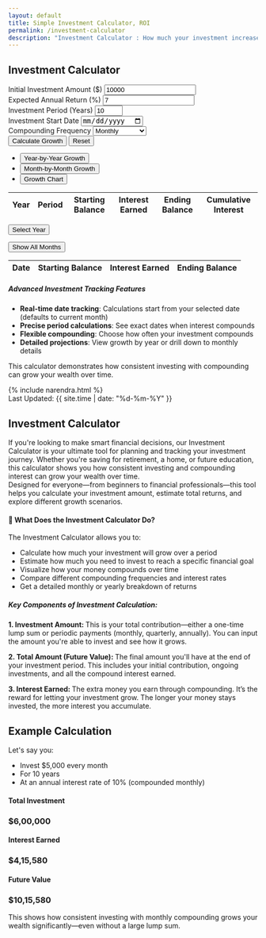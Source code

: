 ```yaml
---
layout: default
title: Simple Investment Calculator, ROI
permalink: /investment-calculator
description: "Investment Calculator : How much your investment increases based on your contributions, timeframe, expected returns, check the investment charts and tables."
---
```

<!-- calc-->
<div class="container py-1">
        <div class="row justify-content-center">
            <div class="col-lg-10">
                <div class="card shadow">
                    <div class="card-header bg-primary text-white">
                        <h2 class="h4 mb-0">Investment Calculator</h2>
                    </div>
                    <div class="card-body">
                        <form id="investmentForm">
                            <div class="row g-3">
                                <div class="col-md-4">
                                    <label for="initialInvestment" class="form-label">Initial Investment Amount ($)</label>
                                    <input type="number" class="form-control" id="initialInvestment" value="10000" min="1" required>
                                </div>
                                <div class="col-md-4">
                                    <label for="annualReturn" class="form-label">Expected Annual Return (%)</label>
                                    <input type="number" class="form-control" id="annualReturn" value="7" step="0.1" required>
                                </div>
                                <div class="col-md-4">
                                    <label for="years" class="form-label">Investment Period (Years)</label>
                                    <input type="number" class="form-control" id="years" value="10" min="1" max="50" required>
                                </div>
                                <div class="col-md-6">
                                    <label for="startDate" class="form-label">Investment Start Date</label>
                                    <input type="date" class="form-control" id="startDate" required>
                                </div>
                                <div class="col-md-6">
                                    <label for="compounding" class="form-label">Compounding Frequency</label>
                                    <select class="form-select" id="compounding">
                                        <option value="12">Monthly</option>
                                        <option value="4">Quarterly</option>
                                        <option value="2">Semi-Annually</option>
                                        <option value="1">Annually</option>
                                    </select>
                                </div>
                                <div class="col-12">
                                    <button type="submit" class="btn btn-primary">Calculate Growth</button>
                                    <button type="reset" class="btn btn-outline-secondary">Reset</button>
                                </div>
                            </div>
                        </form>
                        <div class="mt-4" id="results">
                            <div class="alert alert-success d-none" id="summaryAlert"></div>
                            <ul class="nav nav-tabs" id="resultsTabs" role="tablist">
                                <li class="nav-item" role="presentation"><button class="nav-link active" id="yearly-tab" data-bs-toggle="tab" data-bs-target="#yearly" type="button" role="tab">Year-by-Year Growth</button></li>
                                <li class="nav-item" role="presentation"><button class="nav-link" id="monthly-tab" data-bs-toggle="tab" data-bs-target="#monthly" type="button" role="tab">Month-by-Month Growth</button> </li>
                                <li class="nav-item" role="presentation"><button class="nav-link" id="chart-tab" data-bs-toggle="tab" data-bs-target="#chart" type="button" role="tab">Growth Chart</button></li>
                            </ul>
                            <div class="tab-content p-3 border border-top-0 rounded-bottom" id="resultsTabContent">
                                <div class="tab-pane fade show active" id="yearly" role="tabpanel">
                                    <div class="table-responsive">
                                        <table class="table table-striped table-hover" id="yearlyTable">
                                            <thead class="table-dark">
                                                <tr>
                                                    <th>Year</th>
                                                    <th>Period</th>
                                                    <th>Starting Balance</th>
                                                    <th>Interest Earned</th>
                                                    <th>Ending Balance</th>
                                                    <th>Cumulative Interest</th>
                                                </tr>
                                            </thead>
                                            <tbody></tbody>
                                        </table>
                                    </div>
                                </div>
                                <div class="tab-pane fade" id="monthly" role="tabpanel">
                                    <div class="d-flex justify-content-between mb-3">
                                        <div class="dropdown">
                                            <button class="btn btn-outline-secondary dropdown-toggle" type="button" id="yearDropdown" data-bs-toggle="dropdown"> Select Year</button>
                                            <ul class="dropdown-menu" id="yearDropdownMenu"></ul>
                                        </div>
                                        <button class="btn btn-sm btn-outline-info" id="showAllMonths">Show All Months</button>
                                    </div>
                                    <div class="table-responsive">
                                        <table class="table table-striped table-hover" id="monthlyTable">
                                            <thead class="table-dark">
                                                <tr>
                                                    <th>Date</th>
                                                    <th>Starting Balance</th>
                                                    <th>Interest Earned</th>
                                                    <th>Ending Balance</th>
                                                </tr>
                                            </thead>
                                            <tbody></tbody>
                                        </table>
                                    </div>
                                </div>
                                <div class="tab-pane fade" id="chart" role="tabpanel">
                                    <canvas id="growthChart" height="300"></canvas>
                                </div>
                            </div>
                        </div>
                    </div>
                    <div class="card-footer bg-light">
                        <h5 class="h6">Advanced Investment Tracking Features</h5>
                        <ul>
                            <li><strong>Real-time date tracking</strong>: Calculations start from your selected date (defaults to current month)</li>
                            <li><strong>Precise period calculations</strong>: See exact dates when interest compounds</li>
                            <li><strong>Flexible compounding</strong>: Choose how often your investment compounds</li>
                            <li><strong>Detailed projections</strong>: View growth by year or drill down to monthly details</li>
                        </ul>
                        <p class="mb-0">This calculator demonstrates how consistent investing with compounding can grow your wealth over time.</p>
                    </div>
                </div>
            </div>
        </div>
    </div>
<!-- Article Part -->
<!-- Article Content -->
 <div class="article-container">
      <div class="d-flex flex-wrap justify-content-between align-items-center mb-4 pb-3 border-bottom">
        <div class="d-flex align-items-center">
          <div class=" p-2 "></div>
          <div>{% include narendra.html %}</div>
        </div>
        <div class="text-muted p-3">
          <i class="fas fa-calendar me-1"></i>Last Updated: {{ site.time | date: "%d-%m-%Y" }}
        </div>
      </div>

<!-- Section -->
<section class="mb-5">
 <h2>Investment Calculator</h2>
  <p>If you're looking to make smart financial decisions, our Investment Calculator is your ultimate tool for planning and tracking your investment journey. Whether you're saving for retirement, a home, or future education, this calculator shows you how consistent investing and compounding interest can grow your wealth over time.<br>
Designed for everyone—from beginners to financial professionals—this tool helps you calculate your investment amount, estimate total returns, and explore different growth scenarios.</p>


<div class="bg-light p-4 rounded mt-4">
      <h4 class="text-primary">🚀 What Does the Investment Calculator Do?</h4><p>The Investment Calculator allows you to:</p>
        <ul class="list-group list-group-flush">
         <li class="list-group-item bg-light"><i class="fas fa-check-circle text-success me-2"></i>Calculate how much your investment will grow over a period</li>
         <li class="list-group-item bg-light"><i class="fas fa-check-circle text-success me-2"></i>Estimate how much you need to invest to reach a specific financial goal</li>
         <li class="list-group-item bg-light"><i class="fas fa-check-circle text-success me-2"></i>Visualize how your money compounds over time</li>
         <li class="list-group-item bg-light"><i class="fas fa-check-circle text-success me-2"></i>Compare different compounding frequencies and interest rates</li>
         <li class="list-group-item bg-light"><i class="fas fa-check-circle text-success me-2"></i>Get a detailed monthly or yearly breakdown of returns</li>
        </ul>
     </div>

 <!-- highlight-box-->
 <div class="highlight-box">
   <h5><i class="fas fa-lightbulb text-warning me-2"></i> Key Components of Investment Calculation:</h5>
    <p class="mb-2"><strong>1. Investment Amount: </strong> This is your total contribution—either a one-time lump sum or periodic payments (monthly, quarterly, annually). You can input the amount you're able to invest and see how it grows.</p>
    <p class="mb-2"><strong>2. Total Amount (Future Value): </strong> The final amount you'll have at the end of your investment period. This includes your initial contribution, ongoing investments, and all the compound interest earned.</p>
    <p class="mb-2"><strong>3. Interest Earned: </strong> The extra money you earn through compounding. It’s the reward for letting your investment grow. The longer your money stays invested, the more interest you accumulate.</p>
    </div>

 <!-- Example Section -->
<section class="mb-5 bg-info bg-opacity-10 p-5 rounded-3">
            <div class="row">
                <div class="col-lg-10 mx-auto">
                    <h2 class="text-center mb-4"><i class="bi bi-journal-bookmark"></i> Example Calculation</h2>
                    <div class="card border-0 shadow-sm">
                        <div class="card-body p-4">
                            <p class="lead">Let's say you:</p>
                            <ul class="lead">
                                <li>Invest $5,000 every month</li>
                                <li>For 10 years</li>
                                <li>At an annual interest rate of 10% (compounded monthly)</li>
                            </ul>
                            <div class="row mt-4 text-center">
                                <div class="col-md-4">
                                    <div class="p-3 bg-light rounded">
                                        <h4>Total Investment</h4>
                                        <h3 class="text-primary">$6,00,000</h3>
                                    </div>
                                </div>
                                <div class="col-md-4">
                                    <div class="p-3 bg-light rounded">
                                        <h4>Interest Earned</h4>
                                        <h3 class="text-success">$4,15,580</h3>
                                    </div>
                                </div>
                                <div class="col-md-4">
                                    <div class="p-3 bg-light rounded">
                                        <h4>Future Value</h4>
                                        <h3 class="text-danger">$10,15,580</h3>
                                    </div>
                                </div>
                            </div>
                            <div class="mt-4 p-3 bg-white rounded">
                                <p class="mb-0">This shows how consistent investing with monthly compounding grows your wealth significantly—even without a large lump sum.</p>
                            </div>
                        </div>
                    </div>
                </div>
            </div>
        </section>

                   


<script src="https://cdn.jsdelivr.net/npm/@popperjs/core@2.11.6/dist/umd/popper.min.js"></script>
<script src="https://cdn.jsdelivr.net/npm/chart.js"></script>
<script src="{{ '/assets/js/investment.js' | relative_url }}"></script>

  
